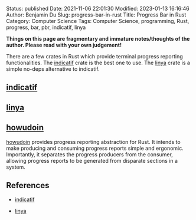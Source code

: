 Status: published
Date: 2021-11-06 22:01:30
Modified: 2023-01-13 16:16:46
Author: Benjamin Du
Slug: progress-bar-in-rust
Title: Progress Bar in Rust
Category: Computer Science
Tags: Computer Science, programming, Rust, progress, bar, pbr, indicatif, linya

**Things on this page are fragmentary and immature notes/thoughts of the author. Please read with your own judgement!**

There are a few crates in Rust
which provide terminal progress reporting functionalities.
The
[indicatif](https://crates.io/crates/indicatif)
crate is the best one to use.
The
[linya](https://crates.io/crates/linya)
crate is a simple no-deps alternative to indicatif.

## [indicatif](https://crates.io/crates/indicatif)

## [linya](https://crates.io/crates/linya)

## [howudoin](https://crates.io/crates/howudoin)
[howudoin](https://crates.io/crates/howudoin)
provides progress reporting abstraction for Rust.
It intends to make producing and consuming progress reports simple and ergonomic. 
Importantly, 
it separates the progress producers from the consumer, 
allowing progress reports to be generated from disparate sections in a system.

## References

- [indicatif](https://crates.io/crates/indicatif)

- [linya](https://crates.io/crates/linya)
